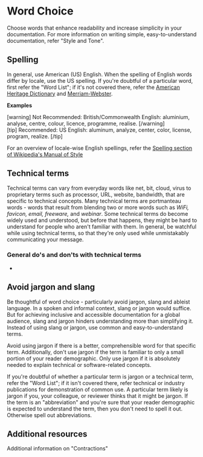 # Word Choice

Choose words that enhance readability and increase simplicity in your documentation.
For more information on writing simple, easy-to-understand documentation, refer "Style and Tone".

## Spelling

In general, use American (US) English. When the spelling of English words differ by locale, use the US spelling.
If you're doubtful of a particular word, first refer the "Word List"; if it's not covered there, refer the [American Heritage Dictionary](https://ahdictionary.com/) and [Merriam-Webster](https://www.merriam-webster.com/).

**Examples**

[warning] Not Recommended: British/Commonwealth English: aluminium, analyse, centre, colour, licence, programme, realise. [/warning]  
[tip] Recommended: US English: aluminum, analyze, center, color, license, program, realize. [/tip]

For an overview of locale-wise English spellings, refer the [Spelling section of Wikipedia's Manual of Style](https://en.wikipedia.org/wiki/Wikipedia:Manual_of_Style/Spelling)

## Technical terms

Technical terms can vary from everyday words like net, bit, cloud, virus to proprietary terms such as processor, URL, website, bandwidth, that are specific to technical concepts. Many technical terms are portmanteau words -  words that result from blending two or more words such as *WiFi, favicon, email, freeware,* and *webinar*. Some technical terms do become widely used and understood, but before that happens, they might be hard to understand for people who aren't familiar with them. In general, be watchful while using technical terms, so that they're only used while unmistakably communicating your message.

### General do's and don'ts with technical terms

- 

## Avoid jargon and slang

Be thoughtful of word choice - particularly avoid jargon, slang and ableist language. In a spoken and informal context, slang or jargon would suffice. But for achieving inclusive and accessible documentation for a global audience, slang and jargon hinders understanding more than simplifying it. Instead of using slang or jargon, use common and easy-to-understand terms.

Avoid using jargon if there is a better, comprehensible word for that specific term. Additionally, don't use jargon if the term is familiar to only a small portion of your reader demographic. Only use jargon if it is absolutely needed to explain technical or software-related concepts.

If you're doubtful of whether a particular term is jargon or a technical term, refer the "Word List"; if it isn't covered there, refer technical or industry publications for demonstration of common use. A particular term likely is jargon if you, your colleague, or reviewer thinks that it might be jargon. If the term is an "abbreviation" and you're sure that your reader demographic is expected to understand the term, then you don't need to spell it out. Otherwise spell out abbreviations.

## Additional resources

Additional information on "Contractions"
